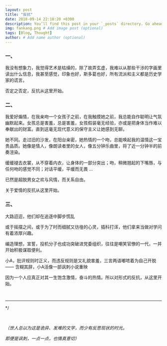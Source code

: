 ```yaml
---
layout: post
title: "反抗"
date: 2018-09-14 22:18:20 +0300
description: You’ll find this post in your `_posts` directory. Go ahead and edit it and re-build the site to see your changes. # Add post description (optional)
img: fankang.png # Add image post (optional)
tags: [Blog, Thought]
author: # Add name author (optional)
---
```




### 一、

我没有想象力，我觉得艺术是枯燥的，除了故弄玄虚，我难以从那些干涉的字画里读出什么信息，我甚至感觉，印象也好，斯多葛也好，所有流派和主义都是历史学家的谎言。

否定之否定，反抗从这里开始。





### 二、

我爱好煽情，在我亲吻一个女孩子之前，在我触摸她之前，我总能自作聪明让气氛幽默起来。女孩总是害羞，总是害羞，女孩假装毫无经验，亦或是把身体当作难以奉献出的财富。直到这毫无现代意义的保守主义让她感到无聊。

她不同。走过旧的沙发，在阳台亲密，她热情的一个吻，总能唤起我的温情这一宝贵品质。她像是情人，像朗读者里的女人，像五分钟乐曲里，将了近一分钟半的前奏渲染。

缓缓褪去衣裳，从不穿着内衣，让身体的一部分突出；吻，稍微翘起的下嘴唇，与任何吻的感觉不同；对话平缓，平缓而无畏 ...

已然是超脱男女之欢与风情，而关系自由。

关于爱情的反抗从这里开始。





### 三、

大路迢迢，他们却在追逐中脚步慌乱

或于摇摆之间，或于为了时而细腻又彷徨的心灵，插科打诨，他们拿来当做对学问有着浓厚兴趣。

编造理想，宣誓，投机分子也成功突破进党委组织，往往是嘲笑官僚的一代，一并开始积极谋取便利。

小A，批评规则时正义，而违反规则是又礼貌害羞，三言两语嘟哝着为自己开脱 —— 含糊其辞，小A活像一部讽刺小说重映



因为一个人应真正对其一生饱含激情，奋斗的热情。所以对形式的反抗，从这里开始。




<br>


***


*/
<br>


<br>



*（世人总以为这是诡异、发难的文学，而少有反思现状的时光。*

*即便是讽刺，一点一点，也情真意切）*







